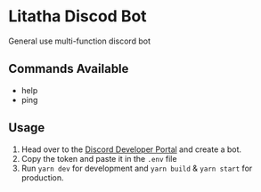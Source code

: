 # Litatha Discod Bot

General use multi-function discord bot

## Commands Available
- help 
- ping

## Usage

1. Head over to the [Discord Developer Portal](https://discord.com/developers) and create a bot.
2. Copy the token and paste it in the `.env` file
3. Run `yarn dev` for development and `yarn build` & `yarn start` for production.